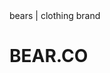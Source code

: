 
<html><titles> bears | clothing brand </titles>

<head>
<h1> BEAR.CO </h1>
</head>
<body>
</body>
</html>
